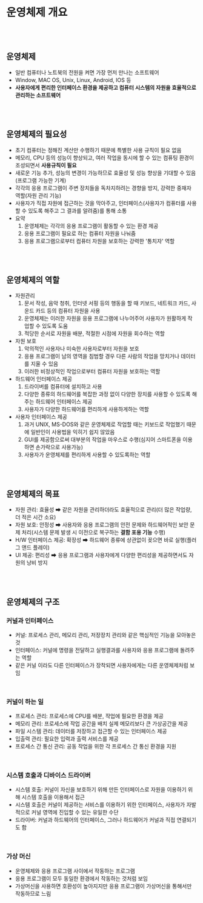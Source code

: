 # 운영체제 개요

<br><br>

## 운영체제
- 일반 컴퓨터나 노트북의 전원을 켜면 가장 먼저 만나는 소프트웨어
- Window, MAC OS, Unix, Linux, Android, IOS 등
- **사용자에게 편리한 인터페이스 환경을 제공하고 컴퓨터 시스템의 자원을 효율적으로 관리하는 소프트웨어**

<br><br>

## 운영체제의 필요성
- 초기 컴퓨터는 정해진 계산만 수행하기 때문에 특별한 사용 규칙이 필요 없음
- 메모리, CPU 등의 성능이 향상되고, 여러 작업을 동시에 할 수 있는 컴퓨팅 환경이 조성되면서 **사용규칙이 필요**
- 새로운 기능 추가, 성능의 변경이 가능하므로 효율성 및 성능 향상을 기대할 수 있음(프로그램 가능한 기계)
- 각각의 응용 프로그램이 주변 장치들을 독차지하려는 경향을 방지, 강력한 중재자 역할(자원 관리 기능)
- 사용자가 직접 자원에 접근하는 것을 막아주고, 인터페이스(사용자가 컴퓨터를 사용할 수 있도록 해주고 그 결과를 알려줌)를 통해 소통
- 요약
  1. 운영체제는 각각의 응용 프로그램이 활동할 수 있는 환경 제공
  2. 응용 프로그램이 필요로 하는 컴퓨터 자원을 나눠줌
  3. 응용 프로그램으로부터 컴퓨터 자원을 보호하는 강력한 '통치자' 역할

<br><br>
  
## 운영체제의 역할
- 자원관리
  1. 문서 작성, 음악 청취, 인터넷 서핑 등의 행동을 할 때 키보드, 네트워크 카드, 사운드 카드 등의 컴퓨터 자원을 사용
  2. 운영체제는 이러한 자원을 응용 프로그램에 나누어주어 사용자가 원활하게 작업할 수 있도록 도움
  3. 적당한 순서로 자원을 배분, 적절한 시점에 자원을 회수하는 역할
- 자원 보호
  1. 악의적인 사용자나 미숙한 사용자로부터 자원을 보호
  2. 응용 프로그램이 남의 영역을 침범할 경우 다른 사람의 작업을 망치거나 데이터를 지울 수 있음
  3. 이러한 비정상적인 작업으로부터 컴퓨터 자원을 보호하는 역할
- 하드웨어 인터페이스 제공
  1. 드라이버를 컴퓨터에 설치하고 사용
  2. 다양한 종류의 하드웨어를 복잡한 과정 없이 다양한 장치를 사용할 수 있도록 해주는 하드웨어 인터페이스 제공
  3. 사용자가 다양한 하드웨어를 편리하게 사용하게하는 역할
- 사용자 인터페이스 제공
  1. 과거 UNIX, MS-DOS와 같은 운영체제로 작업할 때는 키보드로 작업했기 때문에 일반인이 사용법을 익히기 쉽지 않았음
  2. GUI를 제공함으로써 대부분의 작업을 마우스로 수행(심지어 스마트폰을 이용하면 손가락으로 사용가능)
  3. 사용자가 운영체제를 편리하게 사용할 수 있도록하는 역할

<br><br>
  
## 운영체제의 목표
- 자원 관리: 효율성 ➡ 같은 자원을 관리하더라도 효율적으로 관리(더 많은 작업량, 더 적은 시간 소요)
- 자원 보호: 안정성 ➡ 사용자와 응용 프로그램의 안전 문제와 하드웨어적인 보안 문제 처리(시스템 문제 발생 시 이전으로 복구하는 **결함 포용 기능** 수행)
- H/W 인터페이스 제공: 확장성 ➡ 하드웨어 종류에 상관없이 꽂으면 바로 실행(플러그 앤드 플레이)
- UI 제공: 편리성 ➡ 응용 프로그램과 사용자에게 다양한 편리성을 제공하면서도 자원의 낭비 방지

<br><br>

## 운영체제의 구조

### 커널과 인터페이스
- 커널: 프로세스 관리, 메모리 관리, 저장장치 관리와 같은 핵심적인 기능을 모아놓은 것
- 인터페이스: 커널에 명령을 전달하고 실행결과를 사용자와 응용 프로그램에 돌려주는 역할
- 같은 커널 이라도 다른 인터페이스가 장착되면 사용자에게는 다른 운영체제처럼 보임

<br>

### 커널이 하는 일
- 프로세스 관리: 프로세스에 CPU를 배분, 작업에 필요한 환경을 제공
- 메모리 관리: 프로세스에 작업 공간을 배치 실제 메모리보다 큰 가상공간을 제공
- 파일 시스템 관리: 데이터를 저장하고 접근할 수 있는 인터페이스 제공
- 입출력 관리: 필요한 입력과 출력 서비스를 제공
- 프로세스 간 통신 관리: 공동 작업을 위한 각 프로세스 간 통신 환경을 지원

<br>

### 시스템 호출과 디바이스 드라이버
- 시스템 호출: 커널이 자신을 보호하기 위해 만든 인터페이스로 자원을 이용하기 위해 시스템 호출을 이용해서 접근
- 시스템 호출은 커널이 제공하는 서비스를 이용하기 위한 인터페이스, 사용자가 자발적으로 커널 영역에 진입할 수 있는 유일한 수단
- 드라이버: 커널과 하드웨어의 인터페이스, 그러나 하드웨어가 커널과 직접 연결되기도 함

<br>

### 가상 머신
- 운영체제와 응용 프로그램 사이에서 작동하는 프로그램
- 응용 프로그램이 모두 동일한 환경에서 작동하는 것처럼 보임
- 가상머신을 사용하면 호환성이 높아지지만 응용 프로그램이 가상머신을 통해서만 작동하므로 느림
